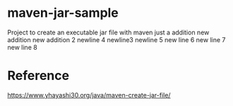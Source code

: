 # maven-jar-sample
Project to create an executable jar file with maven
just a addition
new addition
new addition 2
newline 4
newline3
newline 5
new line 6
new line 7
new line 8
# Reference
https://www.yhayashi30.org/java/maven-create-jar-file/